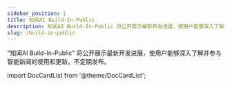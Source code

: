 ```yaml
---
sidebar_position: 1
title: 知闻AI Build-In-Public
description: 知闻AI Build-In-Public 将公开展示最新开发进展，使用户能够深入了解并参与智能新闻的使用和更新。不定期发布。
slug: /build-in-public
---
```


"知闻AI Build-In-Public" 将公开展示最新开发进展，使用户能够深入了解并参与智能新闻的使用和更新。不定期发布。

import DocCardList from '@theme/DocCardList';

<DocCardList />